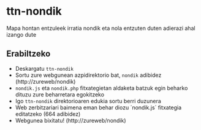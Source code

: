 # ttn-nondik
Mapa hontan entzuleek irratia nondik eta nola entzuten duten adierazi ahal izango dute


## Erabiltzeko
* Deskargatu `ttn-nondik` 
* Sortu zure webgunean azpidirektorio bat, `nondik` adibidez (http://zureweb/nondik)
* `nondik.js` eta `nondik.php` fitxategietan aldaketa batzuk egin beharko dituzu zure beharretara egokitzeko
* Igo `ttn-nondik` direktorioaren edukia sortu berri duzunera
* Web zerbitzariari baimena eman behar diozu ´nondik.js´ fitxategia editatzeko (664 adibidez)
* Webgunea bixitatu! (http://zureweb/nondik)